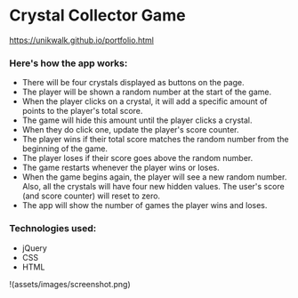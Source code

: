 # Crystal Collector Game

https://unikwalk.github.io/portfolio.html

### Here's how the app works:

* There will be four crystals displayed as buttons on the page.
* The player will be shown a random number at the start of the game.
* When the player clicks on a crystal, it will add a specific amount of points to the player's total score. 
* The game will hide this amount until the player clicks a crystal.
* When they do click one, update the player's score counter.
* The player wins if their total score matches the random number from the beginning of the game.
* The player loses if their score goes above the random number.
* The game restarts whenever the player wins or loses.
* When the game begins again, the player will see a new random number. Also, all the crystals will have four new hidden values. The user's score (and score counter) will reset to zero.
* The app will show the number of games the player wins and loses.

### Technologies used:
* jQuery
* CSS
* HTML

!(assets/images/screenshot.png)


